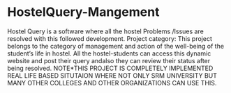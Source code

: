 # HostelQuery-Mangement
Hostel Query is a software where all the hostel Problems /Issues are resolved with this followed development.
Project category:
	This project belongs to the category of management and action of the well-being of the student’s life in hostel.
All the hostel-students can access this dynamic website and post their query andalso they can review their status after being resolved.
NOTE*THIS PROJECT IS COMPLETELY IMPLEMENTED REAL  LIFE BASED SITUTAION WHERE NOT ONLY SRM UNIVERSITY BUT MANY OTHER COLLEGES AND OTHER ORGANIZATIONS CAN USE THIS.
